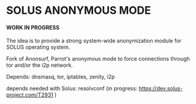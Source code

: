 # SOLUS ANONYMOUS MODE

#### WORK IN PROGRESS

The idea is to provide a strong system-wide anonymization module for SOLUS operating system.

Fork of Anonsurf, Parrot's anonymous mode to force connections through tor and/or the i2p network.


Depends: dnsmasq, tor, iptables, zenity, i2p

depends needed with Solus: resolvconf (in progress: https://dev.solus-project.com/T2931 )

